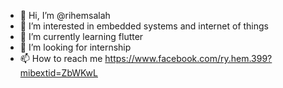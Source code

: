 - 👋 Hi, I’m @rihemsalah
- 👀 I’m interested in embedded systems and internet of things 
- 🌱 I’m currently learning flutter 
- 💞️ I’m looking for internship 
- 📫 How to reach me https://www.facebook.com/ry.hem.399?mibextid=ZbWKwL

<!---
rihemsalah/rihemsalah is a ✨ special ✨ repository because its `README.md` (this file) appears on your GitHub profile.
You can click the Preview link to take a look at your changes.
--->
